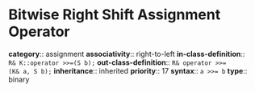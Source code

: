 # Bitwise Right Shift Assignment Operator

**category**:: assignment
**associativity**:: right-to-left
**in-class-definition**:: `R& K::operator >>=(S b);`
**out-class-definition**:: `R& operator >>=(K& a, S b);`
**inheritance**:: inherited
**priority**:: 17
**syntax**:: `a >>= b`
**type**:: binary
